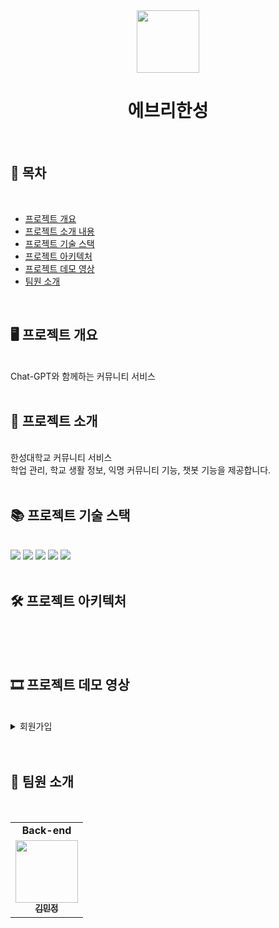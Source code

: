 <div align="center">
  <img src="https://user-images.githubusercontent.com/108450681/230785106-1a2cbcf2-8686-4f57-bba0-b12b45fb8fb8.png" width="100px;" height="100px" alt=""/>
</div>
<h1 align="center">에브리한성</h1>
<br/>

## 📝 목차
<br/>

* [프로젝트 개요](#-프로젝트-개요)
* [프로젝트 소개 내용](#-프로젝트-소개)
* [프로젝트 기술 스택](#-프로젝트-기술-스택)
* [프로젝트 아키텍처](#-프로젝트-아키텍처)
* [프로젝트 데모 영상](#-프로젝트-데모-영상)
* [팀원 소개](#-팀원-소개)
<br/>

## 🖥️ 프로젝트 개요
<br/>
Chat-GPT와 함께하는 커뮤니티 서비스
<br/>
<br/>

## 🔎 프로젝트 소개
<br/>
한성대학교 커뮤니티 서비스<br/>
학업 관리, 학교 생활 정보, 익명 커뮤니티 기능, 챗봇 기능을 제공합니다.
<br/>
<br/>

## 📚 프로젝트 기술 스택
<br/>

<div>
<img src="https://img.shields.io/badge/java-007396?style=for-the-badge&logo=java&logoColor=white"> 
<img src="https://img.shields.io/badge/springboot-6DB33F?style=for-the-badge&logo=springboot&logoColor=white">
<img src="https://img.shields.io/badge/gradle-02303A?style=for-the-badge&logo=gradle&logoColor=white">
<img src="https://img.shields.io/badge/hibernate-59666C?style=for-the-badge&logo=hibernate&logoColor=white">
<img src="https://img.shields.io/badge/mysql-4479A1?style=for-the-badge&logo=mysql&logoColor=white">
</div>

<br/>

## 🛠 프로젝트 아키텍처
<br/>
<img src="https://user-images.githubusercontent.com/108450681/231654845-0d7781ff-1fa4-41e6-b4f5-588ba4824883.png" alt=""/><br />
<br/>
<br/>

## 🎞 프로젝트 데모 영상
<br/>

<details>
    <summary>회원가입</summary>
      <h5 align="center">화면</h5>
</details>

<br/>
<br/>

## 🙈 팀원 소개
<br/>

<table>
  <tr>
    <td colspan="1" align="center"><strong>Back-end</strong></td>
  </tr>
  <tr>
    <td align="center">
      <a href="https://github.com/minzung">
        <img src="https://avatars.githubusercontent.com/u/108450681?v=4" width="100px;" alt=""/><br />
        <sub>
          <b>김민정</b>
        </sub>
      </a><br />
    </td>
</table>

<br/>
<br/>
